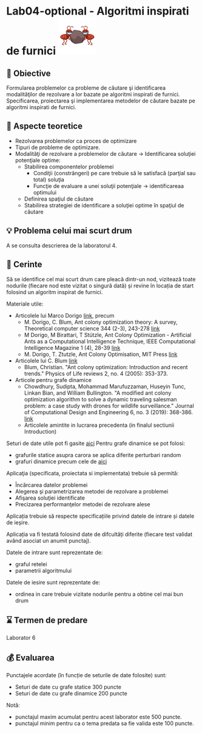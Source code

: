 # Lab04-optional - Algoritmi inspirati de furnici  <img src="ants.jpg" width="100">



## :microscope: Obiective 

Formularea problemelor ca probleme de căutare şi identificarea modalităţilor de rezolvare a lor bazate pe algoritmi inspirati de furnici. Specificarea, proiectarea şi implementarea metodelor de căutare bazate pe algoritmi inspirati de furnici.

## :book:  Aspecte teoretice

- Rezolvarea problemelor ca proces de optimizare
- Tipuri de probleme de optimizare.
- Modalităţi de rezolvare a problemelor de căutare -> Identificarea soluţiei potenţiale optime:
    - Stabilirea componentelor problemei 
        - Condiţii (constrângeri) pe care trebuie să le satisfacă (parţial sau total) soluţia  
        - Funcţie de evaluare a unei soluţii potenţiale -> identificareaa optimului
    - Definirea spaţiul de căutare 
    - Stabilirea strategiei de identificare a soluţiei optime în spaţiul de căutare 

## :bulb: Problema celui mai scurt drum

A se consulta descrierea de la laboratorul 4.



## :memo:  Cerinte 

Să se identifice cel mai scurt drum care pleacă dintr-un nod, vizitează toate nodurile (fiecare nod este vizitat o singură dată) și revine în locația de start folosind un algoritm inspirat de furnici. 


Materiale utile:
- Articolele lui Marco Dorigo [link](https://scholar.google.com/citations?user=PwYT6EMAAAAJ&hl=en), precum
    - M. Dorigo, C. Blum, Ant colony optimization theory: A survey, Theoretical computer science 344 (2-3), 243-278 [link](http://www.mat.uab.cat/~alseda/MasterOpt/DorBlu2005tcs.pdf)
    - M Dorigo, M Birattari, T Stützle, Ant Colony Optimization - Artificial Ants as a Computational Intelligence Technique, IEEE Computational Intelligence Magazine 1 (4), 28-39  [link](https://courses.cs.ut.ee/all/MTAT.03.238/2011K/uploads/Main/04129846.pdf)
    - M. Dorigo, T. Ztutzle, Ant Colony Optimisation, MIT Press [link](http://www.mat.uab.cat/~alseda/MasterOpt/DorBlu2005tcs.pdf)
- Articolele lui C. Blum [link](https://scholar.google.com/citations?user=4e-ykx0AAAAJ&hl=en&oi=sra)
    - Blum, Christian. "Ant colony optimization: Introduction and recent trends." Physics of Life reviews 2, no. 4 (2005): 353-373. 
- Articole pentru grafe dinamice 
    - Chowdhury, Sudipta, Mohammad Marufuzzaman, Huseyin Tunc, Linkan Bian, and William Bullington. "A modified ant colony optimization algorithm to solve a dynamic traveling salesman problem: a case study with drones for wildlife surveillance." Journal of Computational Design and Engineering 6, no. 3 (2019): 368-386. [link](https://academic.oup.com/jcde/article/6/3/368/5732351)
    - Articolele amintite in lucrarea precedenta (in finalul sectiunii Introduction)

Seturi de date utile pot fi gasite [aici](http://www.math.uwaterloo.ca/tsp/data/index.html)
Pentru grafe dinamice se pot folosi:
-	grafurile statice asupra carora se aplica diferite perturbari random
-	grafuri dinamice precum cele de [aici](http://networkrepository.com/dynamic.php)


Aplicaţia (specificata, proiectata si implementata) trebuie să permită:
-	Încărcarea datelor problemei 
-	Alegerea şi parametrizarea metodei de rezolvare a problemei
-	Afişarea soluţiei identificate
-	Precizarea performanţelor metodei de rezolvare alese

Aplicația trebuie să respecte specificațiile privind datele de intrare și datele de ieșire.

Aplicația va fi testată folosind date de difcultăți diferite (fiecare test validat având asociat un anumit punctaj).

Datele de intrare sunt reprezentate de:
-	graful retelei
-	parametrii algoritmului

Datele de iesire sunt reprezentate de:
-	ordinea in care trebuie vizitate nodurile pentru a obtine cel mai bun drum


## :hourglass: Termen de predare 
Laborator 6

## :moneybag: Evaluarea

Punctajele acordate (în funcție de seturile de date folosite) sunt:
-	Seturi de date cu grafe statice 300 puncte
-	Seturi de date cu grafe dinamice 200 puncte 



Notă: 
- punctajul maxim acumulat pentru acest laborator este 500 puncte.
- punctajul minim pentru ca o tema predata sa fie valida este 100 puncte.  






